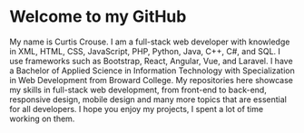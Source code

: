 # Welcome to my GitHub

  My name is Curtis Crouse. I am a full-stack web developer with knowledge in XML, HTML, CSS, JavaScript, PHP, Python, Java, C++, C#, and SQL. I use frameworks such as Bootstrap, React, Angular, Vue, and Laravel. I have a Bachelor of Applied Science in Information Technology with Specialization in Web Development from Broward College. My repositories here showcase my skills in full-stack web development,  from front-end to back-end, responsive design, mobile design and many more topics that are essential for all developers. I hope you enjoy my projects, I spent a lot of time working on them. 
